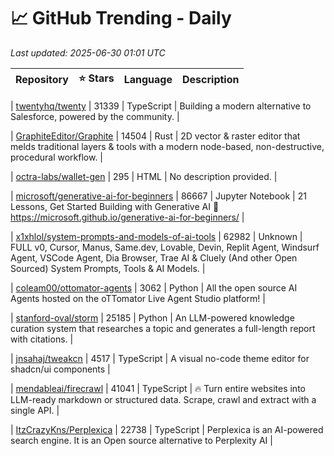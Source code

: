 # 📈 GitHub Trending - Daily

_Last updated: 2025-06-30 01:01 UTC_

| Repository | ⭐ Stars | Language | Description |
|------------|--------:|----------|-------------|

| [twentyhq/twenty](https://github.com/twentyhq/twenty) | 31339 | TypeScript | Building a modern alternative to Salesforce, powered by the community. |

| [GraphiteEditor/Graphite](https://github.com/GraphiteEditor/Graphite) | 14504 | Rust | 2D vector & raster editor that melds traditional layers & tools with a modern node-based, non-destructive, procedural workflow. |

| [octra-labs/wallet-gen](https://github.com/octra-labs/wallet-gen) | 295 | HTML | No description provided. |

| [microsoft/generative-ai-for-beginners](https://github.com/microsoft/generative-ai-for-beginners) | 86667 | Jupyter Notebook | 21 Lessons, Get Started Building with Generative AI 🔗 https://microsoft.github.io/generative-ai-for-beginners/ |

| [x1xhlol/system-prompts-and-models-of-ai-tools](https://github.com/x1xhlol/system-prompts-and-models-of-ai-tools) | 62982 | Unknown | FULL v0, Cursor, Manus, Same.dev, Lovable, Devin, Replit Agent, Windsurf Agent, VSCode Agent, Dia Browser, Trae AI & Cluely (And other Open Sourced) System Prompts, Tools & AI Models. |

| [coleam00/ottomator-agents](https://github.com/coleam00/ottomator-agents) | 3062 | Python | All the open source AI Agents hosted on the oTTomator Live Agent Studio platform! |

| [stanford-oval/storm](https://github.com/stanford-oval/storm) | 25185 | Python | An LLM-powered knowledge curation system that researches a topic and generates a full-length report with citations. |

| [jnsahaj/tweakcn](https://github.com/jnsahaj/tweakcn) | 4517 | TypeScript | A visual no-code theme editor for shadcn/ui components |

| [mendableai/firecrawl](https://github.com/mendableai/firecrawl) | 41041 | TypeScript | 🔥 Turn entire websites into LLM-ready markdown or structured data. Scrape, crawl and extract with a single API. |

| [ItzCrazyKns/Perplexica](https://github.com/ItzCrazyKns/Perplexica) | 22738 | TypeScript | Perplexica is an AI-powered search engine. It is an Open source alternative to Perplexity AI |
